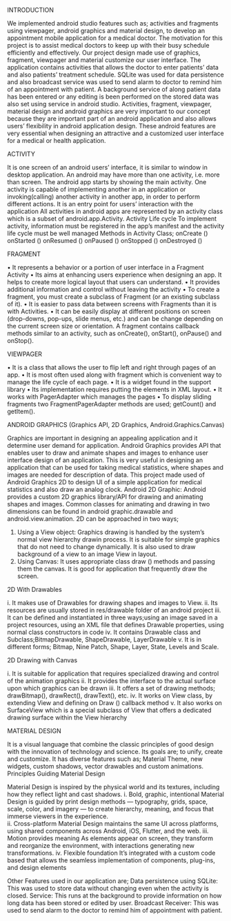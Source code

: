 INTRODUCTION

We implemented android studio features such as; activities and fragments using viewpager, android graphics and material design, to develop an appointment mobile application for a medical doctor. The motivation for this project is to assist medical doctors to keep up with their busy schedule efficiently and effectively. Our project design made use of graphics, fragment, viewpager and material customize our user interface. The application contains activities that allows the doctor to enter patients’ data and also patients’ treatment schedule. SQLite was used for data persistence and also broadcast service was used to send alarm to doctor to remind him of an appointment with patient. A background service of along patient data has been entered or any editing is been performed on the stored data was also set using service in android studio.
Activities, fragment, viewpager, material design and android graphics are very important to our concept because they are important part of an android application and also allows users’ flexibility in android application design. These android features are very essential when designing an attractive and a customized user interface for a medical or health application.


ACTIVITY


It is one screen of an android users’ interface, it is similar to window in desktop application. 
An android may have more than one activity, i.e. more than screen. The android app starts by showing the main activity. One activity is capable of implementing another in an application or invoking(calling) another activity in another app, in order to perform different actions.
It is an entry point for users’ interaction with the application
All activities in android apps are represented by an activity class which is a subset of android.app.Activity.
Activity Life cycle
To implement activity, information must be registered in the app’s manifest and the activity life cycle must be well managed
Methods in Activity Class;
onCreate ()
onStarted ()
onResumed ()
onPaused ()
onStopped ()
onDestroyed ()


FRAGMENT

•	It represents a behavior or a portion of user interface in a Fragment Activity
•	Its aims at enhancing users experience when designing an app. It helps to create more logical layout that users can understand.
•	It provides additional information and control without leaving the activity
•	To create a fragment, you must create a subclass of Fragment (or an existing subclass of it).
•	It is easier to pass data between screens with Fragments than it is with Activities. 
•	It can be easily display at different positions on screen (drop-downs, pop-ups, slide menus, etc.) and can be change depending on the current screen size or orientation.
A fragment contains callback methods similar to an activity, such as onCreate(), onStart(),  onPause()  and  onStop().
 

VIEWPAGER


•	It is a class that allows the user to flip left and right through pages of an app.
•	It is most often used along with fragment which is convenient way to manage the life cycle of each page.
•	It is a widget found in the support library
•	Its implementation requires putting the elements in XML layout.
•	It works with PagerAdapter which manages the pages
•	To display sliding fragments two FragmentPagerAdapter methods are used; getCount() and getItem().



ANDROID GRAPHICS (Graphics API, 2D Graphics, Android.Graphics.Canvas)

Graphics are important in designing an appealing application and it determine user demand for application. Android Graphics provides API that enables user to draw and animate shapes and images to   enhance user interface design of an application. This is very useful in designing an application that can be used for taking medical statistics, where shapes and images are needed for    description of data. This project made used of Android Graphics 2D to design  UI of a simple application for medical statistics and also draw an analog clock.
Android 2D Graphic: Android provides a custom 2D graphics library/API for drawing and animating shapes and images. Common classes for animating and drawing in two dimensions can be found in android graphic.drawable and android.view.animation. 2D can be approached in two ways;
1.	Using a View object: Graphics drawing is handled by the system’s normal view hierarchy drawin process. It is suitable for simple graphics that do not need to change dynamically. It is also used to draw background of a view to an image View in layout.
2.	Using Canvas: It uses appropriate class draw () methods and passing them the canvas. It is good for application that frequently draw the screen.

2D With Drawables

i.	It makes use of Drawables for drawing shapes and images to View. 
ii.	Its resources are usually stored in res/drawable folder of an android project
iii.	It can be defined and instantiated in three ways;using an image saved in a project resources, using an XML file that defines Drawable properties, using normal class constructors in code
iv.	It contains Drawable class and Subclass;BitmapDrawable, ShapeDrawable, LayerDrawable
v.	It is in different forms; Bitmap, Nine Patch, Shape, Layer, State, Levels and Scale.

2D Drawing with Canvas

i.	It is suitable for application that requires specialized drawing and control of the animation graphics
ii.	It provides the interface to the actual surface upon which graphics can be drawn
iii.	It offers a set of drawing methods; drawBitmap(), drawRect(), drawText(), etc.
iv.	It works on View class, by extending View and defining on Draw () callback method
v.	It also works on SurfaceView which is a special subclass of View that offers a dedicated drawing surface within the View hierarchy


MATERIAL DESIGN

It is a visual language that combine the classic principles of good design with the innovation of technology and science. Its goals are; to unify, create and customize. It has diverse features such as; Material Theme, new widgets, custom shadows, vector drawables and custom animations.
Principles Guiding Material Design

Material Design is inspired by the physical world and its textures, including how they reflect light and cast shadows.
i.	Bold, graphic, intentional
Material Design is guided by print design methods — typography, grids, space, scale, color, and imagery — to create hierarchy, meaning, and focus that immerse viewers in the experience.   
ii.	Cross-platform
Material Design maintains the same UI across platforms, using shared components across Android, iOS, Flutter, and the web.
iii.	Motion provides meaning
As elements appear on screen, they transform and reorganize the environment, with interactions generating new transformations.
iv.	Flexible foundation
It’s integrated with a custom code based that allows the seamless implementation of components, plug-ins, and design elements


Other Features used in our application are;
Data persistence using SQLite: This was used to store data without changing even when the activity is closed.
Service: This runs at the background to provide information on how long data has been stored or edited by user.
Broadcast Receiver: This was used to send alarm to the doctor to remind him of appointment with patient.
